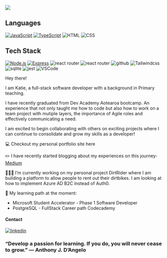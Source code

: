 
![](https://github.com/Katie-Davies/Katie-Davies/assets/63078091/d62f447d-87b8-4b97-a9b4-d6589e2be607)


## Languages 
[![JavaScript](https://img.shields.io/badge/JavaScript-yellow?style=flat&logo=javascript)](https://developer.mozilla.org/en-US/docs/Web/JavaScript)
[![TypeScript](https://img.shields.io/badge/TypeScript-blue?style=flat&logo=typescript)](https://www.typescriptlang.org/)
![HTML](	https://img.shields.io/badge/HTML5-E34F26?style=flat&logo=html5&logoColor=white)
![CSS](https://img.shields.io/badge/CSS-239120?&style=flat&logo=css3&logoColor=white)


## Tech Stack 
[![Node.js](https://img.shields.io/badge/Node.js-green?style=flat&logo=node.js)](https://nodejs.org/)
[![Express](https://img.shields.io/badge/Express-lightgrey?style=flat&logo=express)](https://expressjs.com/)
![react router](https://img.shields.io/badge/-ReactJs-61DAFB?logo=react&logoColor=white&style=flat)
![react router](https://img.shields.io/badge/-React%20Router-CA4245?logo=react-router)
![github](https://img.shields.io/badge/GitHub-000000?style=flat&logo=GitHub&logoColor=white)
![Tailwindcss](https://img.shields.io/badge/Tailwind-38bdf9?style=flat&logo=tailwindcss&logoColor=white)
![sqlite](https://img.shields.io/badge/SQLite-07405E?style=flat&logo=sqlite&logoColor=white) 
![jest](https://img.shields.io/badge/Jest-323330?style=flat&logo=Jest&logoColor=white)
![VSCode](https://img.shields.io/badge/Vscode-007ACC?style=flat&logo=visualstudiocode&logoColor=white)

<!--[![SQL](https://img.shields.io/badge/SQL-blue?style=flat&logo=postgresql)](https://www.postgresql.org/)-->

Hey there!

I am Katie, a full-stack software developer with a background in Primary teaching. 

I have recently graduated from Dev Academy Aotearoa bootcamp. An experience that not only taught me how to code but also how to work on a team project with mutiple layers, the importance of Agile roles and effectively communicating a need. 

I am excited to begin collaborating with others on exciting projects where I can continue to consolidate and grow my skills as a developer!

💻 Checkout my personal portfolio site here

✏️ I have recently started blogging about my experiences on this journey- [Medium](https://medium.com/@millerkatie1990)

 👩🏼‍💻 I’m currently working on my personal project DirtRider where I am building a platform to allow people to rent out their dirtbikes. I am looking at how to implement Azure AD B2C instead of Auth0. 
 
 🌱 My learning path at the moment:
* Microsoft Student Accelerator - Phase 1 Software Developer 
* PostgreSQL - FullStack Career path Codecademy


#### Contact 
[![linkedin](https://img.shields.io/badge/LinkedIn-0077B5?style=for-the-badge&logo=linkedin&logoColor=white)](https://www.linkedin.com/in/katie-davies-36351b275/)



### “Develop a passion for learning. If you do, you will never cease to grow.” — Anthony J. D’Angelo
<!--
* CS50's Introduction to Computer Science - Harvard
**Katie-Davies/Katie-Davies** is a ✨ _special_ ✨ repository because its `README.md` (this file) appears on your GitHub profile.

Here are some ideas to get you started:

- 🔭 I’m currently working on ...
- 🌱 I’m currently learning ...
- 👯 I’m looking to collaborate on ...
- 🤔 I’m looking for help with ...
- 💬 Ask me about ...
- 📫 How to reach me: ...
- 😄 Pronouns: ...
- ⚡ Fun fact: ...
-->

